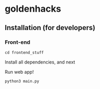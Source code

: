 # goldenhacks

## Installation (for developers)

### Front-end

```shell
cd frontend_stuff
```

Install all dependencies, and next

Run web app!

```shell
python3 main.py
```